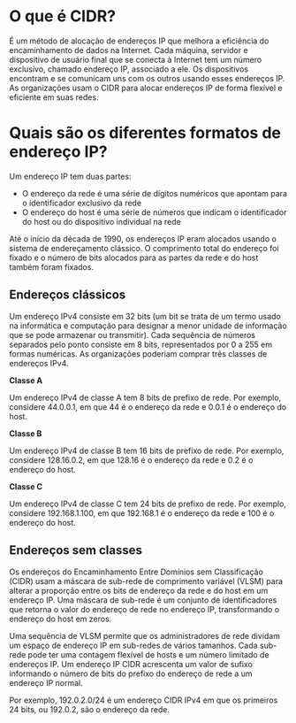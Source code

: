 # O que é CIDR?

É um método de alocação de endereços IP que melhora a eficiência do encaminhamento de dados na Internet. Cada máquina, servidor e dispositivo de usuário final que se conecta à Internet tem um número exclusivo, chamado endereço IP, associado a ele. Os dispositivos encontram e se comunicam uns com os outros usando esses endereços IP. As organizações usam o CIDR para alocar endereços IP de forma flexível e eficiente em suas redes.

# Quais são os diferentes formatos de endereço IP?

Um endereço IP tem duas partes:

- O endereço da rede é uma série de dígitos numéricos que apontam para o identificador exclusivo da rede 
- O endereço do host é uma série de números que indicam o identificador do host ou do dispositivo individual na rede

Até o início da década de 1990, os endereços IP eram alocados usando o sistema de endereçamento clássico. O comprimento total do endereço foi fixado e o número de bits alocados para as partes da rede e do host também foram fixados.


## Endereços clássicos

Um endereço IPv4 consiste em 32 bits (um bit se trata de um termo usado na informática e computação para designar a menor unidade de informação que se pode armazenar ou transmitir). Cada sequência de números separados pelo ponto consiste em 8 bits, representados por 0 a 255 em formas numéricas. As organizações poderiam comprar três classes de endereços IPv4. 

**Classe A**

Um endereço IPv4 de classe A tem 8 bits de prefixo de rede. Por exemplo, considere 44.0.0.1, em que 44 é o endereço da rede e 0.0.1 é o endereço do host.

**Classe B**

Um endereço IPv4 de classe B tem 16 bits de prefixo de rede. Por exemplo, considere 128.16.0.2, em que 128.16 é o endereço da rede e 0.2 é o endereço do host.

**Classe C**

Um endereço IPv4 de classe C tem 24 bits de prefixo de rede. Por exemplo, considere 192.168.1.100, em que 192.168.1 é o endereço da rede e 100 é o endereço do host. 

## Endereços sem classes

Os endereços do Encaminhamento Entre Domínios sem Classificação (CIDR) usam a máscara de sub-rede de comprimento variável (VLSM) para alterar a proporção entre os bits de endereço da rede e do host em um endereço IP. Uma máscara de sub-rede é um conjunto de identificadores que retorna o valor do endereço de rede no endereço IP, transformando o endereço do host em zeros. 

Uma sequência de VLSM permite que os administradores de rede dividam um espaço de endereço IP em sub-redes de vários tamanhos. Cada sub-rede pode ter uma contagem flexível de hosts e um número limitado de endereços IP. Um endereço IP CIDR acrescenta um valor de sufixo informando o número de bits do prefixo do endereço de rede a um endereço IP normal.

Por exemplo, 192.0.2.0/24 é um endereço CIDR IPv4 em que os primeiros 24 bits, ou 192.0.2, são o endereço da rede. 
